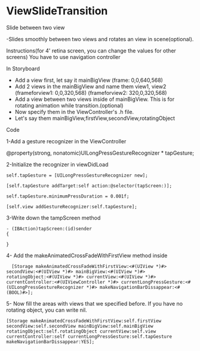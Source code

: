 ViewSlideTransition
===================
Slide between two view

-Slides smoothly between two views and rotates an view in scene(optional).

Instructions(for 4' retina screen, you can change the values for other screens)
You have to use navigation controller

In Storyboard
- Add a view first, let say it mainBigView (frame: 0,0,640,568)
- Add 2 views in the mainBigView and name them view1, view2 (frameforview1: 0,0,320,568) (frameforview2: 320,0,320,568)
- Add a view between two views inside of mainBigView. This is for rotating animation while transition.(optional)
- Now specify them in the ViewController's .h file.
- Let's say them mainBigView,firstView,secondView,rotatingObject

Code

1-Add a gesture recognizer in the ViewController

  @property(strong, nonatomic)UILongPressGestureRecognizer * tapGesture;

2-Initialize the recognizer in viewDidLoad

    self.tapGesture = [UILongPressGestureRecognizer new];
  
    [self.tapGesture addTarget:self action:@selector(tapScreen:)];
    
    self.tapGesture.minimumPressDuration = 0.001f;
    
    [self.view addGestureRecognizer:self.tapGesture];
    
3-Write down the tampScreen method

    - (IBAction)tapScreen:(id)sender
    {
    
    }
   
4- Add the makeAnimatedCrossFadeWithFirstView method inside
      
      [Storage makeAnimatedCrossFadeWithFirstView:<#(UIView *)#> secondView:<#(UIView *)#> mainBigView:<#(UIView *)#>      rotatingObject:<#(UIView *)#> currentView:<#(UIView *)#> currentController:<#(UIViewController *)#> currentLongPressGesture:<#(UILongPressGestureRecognizer *)#> makeNavigationBarDissappear:<#(BOOL)#>];
  
5- Now fill the areas with views that we specified before. If you have no rotating object, you can write nil.

    [Storage makeAnimatedCrossFadeWithFirstView:self.firstView secondView:self.secondView mainBigView:self.mainBigView   rotatingObject:self.rotatingObject currentView:self.view currentController:self currentLongPressGesture:self.tapGesture makeNavigationBarDissappear:YES];
  
